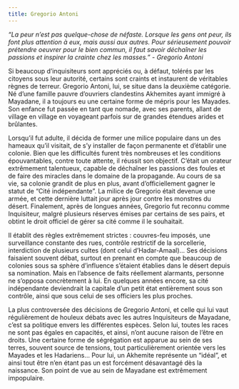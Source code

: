 ```yaml
---
title: Gregorio Antoni
---
```


*“La peur n’est pas quelque-chose de néfaste. Lorsque les gens ont peur, ils font plus attention à eux, mais aussi aux autres. Pour sérieusement pouvoir prétendre oeuvrer pour le bien commun, il faut savoir déchaîner les passions et inspirer la crainte chez les masses.” - Gregorio Antoni*

Si beaucoup d’inquisiteurs sont appréciés ou, à défaut, tolérés par les citoyens sous leur autorité, certains sont craints et instaurent de véritables règnes de terreur. Gregorio Antoni, lui, se situe dans la deuxième catégorie. Né d’une famille pauvre d’ouvriers clandestins Akhemites ayant immigré à Mayadane, il a toujours eu une certaine forme de mépris pour les Mayades. Son enfance fut passée en tant que nomade, avec ses parents, allant de village en village en voyageant parfois sur de grandes étendues arides et brûlantes.

Lorsqu’il fut adulte, il décida de former une milice populaire dans un des hameaux qu’il visitait, de s’y installer de façon permanente et d’établir une colonie. Bien que les difficultés furent très nombreuses et les conditions épouvantables, contre toute attente, il réussit son objectif. C’était un orateur extrêmement talentueux, capable de déchaîner les passions des foules et de faire des miracles dans le domaine de la propagande. Au cours de sa vie, sa colonie grandit de plus en plus, avant d’officiellement gagner le statut de “Cité indépendante”. La milice de Gregorio était devenue une armée, et cette dernière luttait jour après jour contre les monstres du désert. Finalement, après de longues années, Gregorio fut reconnu comme Inquisiteur, malgré plusieurs réserves émises par certains de ses pairs, et obtint le droit officiel de gérer sa cité comme il le souhaitait.

Il établit des règles extrêmement strictes : couvres-feu imposés, une surveillance constante des rues, contrôle restrictif de la sorcellerie, interdiction de plusieurs cultes (dont celui d’Hadar-Amaal)... Ses décisions faisaient souvent débat, surtout en prenant en compte que beaucoup de colonies sous sa sphère d’influence s’étaient établies dans le désert depuis sa nomination. Mais en l’absence de faits réellement alarmants, personne ne s’opposa concrètement à lui. En quelques années encore, sa cité indépendante deviendrait la capitale d’un petit état entièrement sous son contrôle, ainsi que sous celui de ses officiers les plus proches.

La plus controversée des décisions de Gregorio Antoni, et celle qui lui vaut régulièrement de houleux débats avec les autres Inquisiteurs de Mayadane, c’est sa politique envers les différentes espèces. Selon lui, toutes les races ne sont pas égales en capacités, et ainsi, n’ont aucune raison de l’être en droits. Une certaine forme de ségrégation est apparue au sein de ses terres, souvent source de tensions, tout particulièrement orientée vers les Mayades et les Hadariens… Pour lui, un Akhemite représente un “idéal”, et ainsi tout être n’en étant pas un est forcément désavantagé dès la naissance. Son point de vue au sein de Mayadane est extrêmement impopulaire.